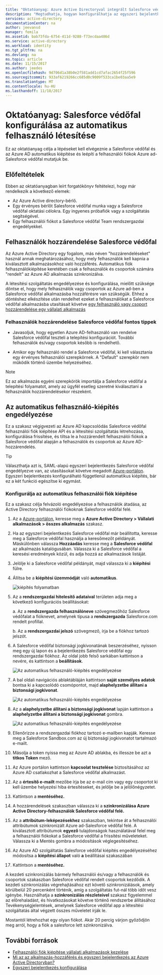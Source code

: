 ```yaml
---
title: "Oktatóanyag: Azure Active Directoryval integrált Salesforce védőfal |} Microsoft Docs"
description: "Megtudhatja, hogyan konfigurálhatja az egyszeri bejelentkezés Azure Active Directory és a Salesforce védőfal között."
services: active-directory
documentationCenter: na
author: jeevansd
manager: femila
ms.assetid: bab73fda-6754-411d-9288-f73ecdaa486d
ms.service: active-directory
ms.workload: identity
ms.tgt_pltfrm: na
ms.devlang: na
ms.topic: article
ms.date: 11/15/2017
ms.author: jeedes
ms.openlocfilehash: 9d706d1a38b0e2f581add1cd7afac2654f25f596
ms.sourcegitcommit: 933af6219266cc685d0c9009f533ca1be03aa5e9
ms.translationtype: MT
ms.contentlocale: hu-HU
ms.lasthandoff: 11/18/2017
---
```

# <a name="tutorial-configuring-salesforce-sandbox-for-automatic-user-provisioning"></a>Oktatóanyag: Salesforce védőfal konfigurálása az automatikus felhasználó létesítése

Ez az oktatóanyag célja a lépéseket kell elvégeznie a Salesforce védőfal és az Azure AD automatikus kiépítése és leépíti a felhasználói fiókok Azure ad-Salesforce védőfal mutatjuk be.

## <a name="prerequisites"></a>Előfeltételek

Ebben az oktatóanyagban leírt forgatókönyv feltételezi, hogy már rendelkezik a következő elemek:

*   Az Azure Active directory-bérlő.
*   Egy érvényes bérlőt Salesforce védőfal munka vagy a Salesforce védőfal oktatási célokra. Egy ingyenes próbafiók vagy a szolgáltatás segítségével.
*   Egy felhasználói fiókot a Salesforce védőfal Team rendszergazdai engedélyekkel.

## <a name="assigning-users-to-salesforce-sandbox"></a>Felhasználók hozzárendelése Salesforce védőfal

Az Azure Active Directory egy fogalom, más néven "hozzárendeléseket" használ annak meghatározásához, hogy mely felhasználók kell kapnia a kiválasztott alkalmazásokhoz való hozzáférés. Automatikus fiók felhasználókiépítése keretében csak a felhasználók és csoportok számára "rendelt" az Azure AD alkalmazás szinkronizálva.

A létesítési szolgáltatás engedélyezése és konfigurálása, mielőtt szüksége döntse el, hogy mely felhasználók vagy csoportok az Azure ad-ben a Salesforce védőfal alkalmazásba hozzáférésre van szükségük. Ehhez a döntéshez elkészítése után rendelhet ezeket a felhasználókat a Salesforce védőfal alkalmazásba utasításait követve [egy felhasználó vagy csoport hozzárendelése egy vállalati alkalmazás](https://docs.microsoft.com/azure/active-directory/active-directory-coreapps-assign-user-azure-portal)

### <a name="important-tips-for-assigning-users-to-salesforce-sandbox"></a>Felhasználók hozzárendelése Salesforce védőfal fontos tippek

* Javasoljuk, hogy egyetlen Azure AD-felhasználó van rendelve Salesforce védőfal teszteli a telepítési konfigurációt. További felhasználók és/vagy csoportok később is rendelhető.

* Amikor egy felhasználó rendel a Salesforce védőfal, ki kell választania egy érvényes felhasználói szerepkörnek. A "Default" szerepkör nem működik történő üzembe helyezéséhez.

> [!NOTE]
> Ez az alkalmazás egyéni szerepkörök importálja a Salesforce védőfal a telepítési folyamatot, amely az ügyfél esetleg szeretné kiválasztani a felhasználók hozzárendelésekor részeként.

## <a name="enable-automated-user-provisioning"></a>Az automatikus felhasználó-kiépítés engedélyezése

Ez a szakasz végigvezeti az Azure AD kapcsolódás Salesforce védőfal felhasználói fiók kiépítése API és a létesítési szolgáltatás létrehozása, konfigurálása frissítése, és tiltsa le a hozzárendelt felhasználói fiókok a Salesforce védőfal alapján a felhasználók és csoportok az Azure AD-hozzárendelés.

>[!Tip]
>Választhatja azt is, SAML-alapú egyszeri bejelentkezés Salesforce védőfal engedélyezve van, az utasításokat követve megadott [Azure-portálon](https://portal.azure.com). Egyszeri bejelentkezés konfigurálható függetlenül automatikus kiépítés, bár ez a két funkció egészítse ki egymást.

### <a name="configure-automatic-user-account-provisioning"></a>Konfigurálja az automatikus felhasználói fiók kiépítése

Ez a szakasz célja felvázoló engedélyezése a felhasználók átadása, az Active Directory felhasználói fiókoknak Salesforce védőfal felé.

1. Az a [Azure-portálon](https://portal.azure.com), keresse meg a **Azure Active Directory > Vállalati alkalmazások > összes alkalmazás** szakasz.

2. Ha az egyszeri bejelentkezés Salesforce védőfal már beállította, keresse meg a Salesforce védőfal használja a keresőmezőt példányát. Máskülönben válassza **Hozzáadás** keresse meg a **Salesforce védőfal** az alkalmazás katalógusában. Válassza ki a Salesforce védőfal a keresési eredmények közül, és adja hozzá az alkalmazások listáját.

3. Jelölje ki a Salesforce védőfal példányát, majd válassza ki a **kiépítési** fülre.

4. Állítsa be a **kiépítési üzemmódját** való **automatikus**.

    ![kiépítés folyamatban](./media/active-directory-saas-salesforce-sandbox-provisioning-tutorial/provisioning.png)

5. Az a **rendszergazdai hitelesítő adataival** területen adja meg a következő konfigurációs beállításokat:
   
    a. Az a **rendszergazda felhasználóneve** szövegmezőhöz Salesforce védőfalat a fióknevet, amelynek típusa a **rendszergazda** Salesforce.com rendelt profillal.
   
    b. Az a **rendszergazdai jelszó** szövegmező, írja be a fiókhoz tartozó jelszót.

6. A Salesforce védőfal biztonsági jogkivonatának beszerzéséhez, nyisson meg egy új lapon és a bejelentkezés Salesforce védőfal egy rendszergazdai fiókhoz. Az oldal jobb felső sarkában kattintson a nevére, és kattintson a **beállítások**.

     ![Az automatikus felhasználó-kiépítés engedélyezése](./media/active-directory-saas-salesforce-sandbox-provisioning-tutorial/sf-my-settings.png "automatikus felhasználó-kiépítés engedélyezése")

7. A bal oldali navigációs ablaktábláján kattintson **saját személyes adatok** bontsa ki a kapcsolódó csomópontot, majd **alaphelyzetbe állítani a biztonsági jogkivonat**.
  
    ![Az automatikus felhasználó-kiépítés engedélyezése](./media/active-directory-saas-salesforce-sandbox-provisioning-tutorial/sf-personal-reset.png "automatikus felhasználó-kiépítés engedélyezése")

8. Az a **alaphelyzetbe állítani a biztonsági jogkivonat** lapján kattintson a **alaphelyzetbe állítani a biztonsági jogkivonat** gombra.

    ![Az automatikus felhasználó-kiépítés engedélyezése](./media/active-directory-saas-salesforce-sandbox-provisioning-tutorial/sf-reset-token.png "automatikus felhasználó-kiépítés engedélyezése")

9. Ellenőrizze a rendszergazdai fiókhoz tartozó e-mailben kapják. Keresse meg a Salesforce Sandbox.com az új biztonsági jogkivonatot tartalmazó e-mailt.

10. Másolja a token nyissa meg az Azure AD ablakba, és illessze be azt a **titkos Token** mező.

11. Az Azure portálon kattintson **kapcsolat tesztelése** biztosításához az Azure AD csatlakozhat a Salesforce védőfal alkalmazást.

12. Az a **értesítő e-mailt** mezőbe írja be az e-mail cím vagy egy csoportot ki kell üzembe helyezési hiba értesítéseket, és jelölje be a jelölőnégyzetet.

13. Kattintson a **mentéséhez.**  
    
14.  A hozzárendelések szakaszban válassza ki a **szinkronizálása Azure Active Directory-felhasználók Salesforce védőfal felé.**

15. Az a **attribútum-leképezésekhez** szakaszban, tekintse át a felhasználói attribútumok szinkronizált Azure ad-Salesforce védőfal felé. A kiválasztott attribútumok **egyező** tulajdonságok használatával felel meg a felhasználói fiókokat a Salesforce védőfal a frissítési műveleteket. Válassza ki a Mentés gombra a módosítások véglegesítéséhez.

16. Az Azure AD szolgáltatás Salesforce védőfal kiépítés engedélyezéséhez módosítsa a **kiépítési állapot** való **a** beállításai szakaszában

17. Kattintson a **mentéséhez.**

A kezdeti szinkronizálás bármely felhasználói és/vagy a felhasználók és csoportok szakaszban Salesforce védőfal rendelt csoportok kezdődik. A kezdeti szinkronizálás végrehajtásához ezt követő szinkronizálások, amely körülbelül 20 percenként történik, amíg a szolgáltatás fut-nál több időt vesz igénybe. Használhatja a **szinkronizálás részleteivel** szakasz figyelemmel az előrehaladást, és hivatkozásokat követve történő rendszerbe állításához Tevékenységjelentések, amelynek Salesforce védőfal app a létesítési szolgáltatás által végzett összes műveletet írják le.

Mostantól létrehozhat egy olyan fiókot. Akár 20 percig várjon győződjön meg arról, hogy a fiók a salesforce lett szinkronizálva.

## <a name="additional-resources"></a>További források

* [Felhasználói fiók kiépítése vállalati alkalmazások kezelése](active-directory-saas-tutorial-list.md)
* [Mi az az alkalmazás-hozzáférés és egyszeri bejelentkezés az Azure Active Directoryban?](active-directory-appssoaccess-whatis.md)
* [Egyszeri bejelentkezés konfigurálása](https://docs.microsoft.com/azure/active-directory/active-directory-saas-salesforce-sandbox-tutorial)
